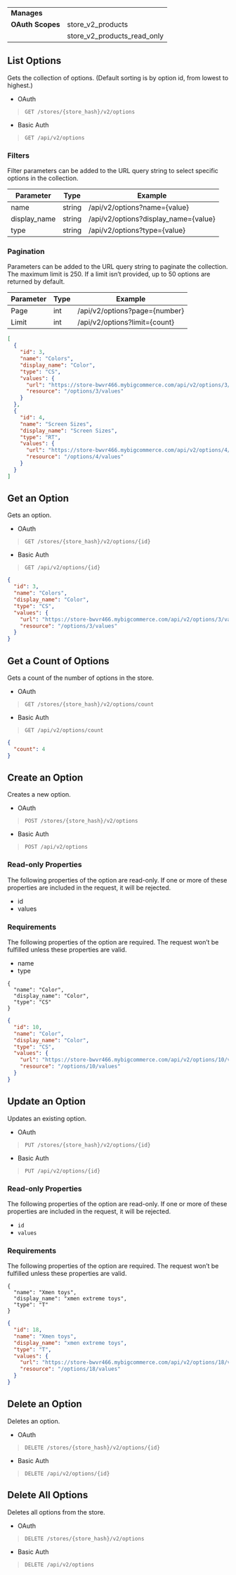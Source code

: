 |||
|---|---|
| **Manages** |
| **OAuth Scopes** | store_v2_products
||store_v2_products_read_only

## <span class="jumptarget"> List Options </span>

Gets the collection of options. (Default sorting is by option id, from lowest to highest.)

*   OAuth
>`GET /stores/{store_hash}/v2/options`
*   Basic Auth
>`GET /api/v2/options`

### <span class="jumptarget"> Filters </span>

Filter parameters can be added to the URL query string to select specific options in the collection.

| Parameter | Type | Example |
| --- | --- | --- |
| name | string | /api/v2/options?name={value} |
| display_name | string | /api/v2/options?display_name={value} |
| type | string | /api/v2/options?type={value} |

### <span class="jumptarget"> Pagination </span>

Parameters can be added to the URL query string to paginate the collection. The maximum limit is 250. If a limit isn’t provided, up to 50 options are returned by default.

| Parameter | Type | Example |
| --- | --- | --- |
| Page | int | /api/v2/options?page={number} |
| Limit | int | /api/v2/options?limit={count} |

```json
[
  {
    "id": 3,
    "name": "Colors",
    "display_name": "Color",
    "type": "CS",
    "values": {
      "url": "https://store-bwvr466.mybigcommerce.com/api/v2/options/3/values.json",
      "resource": "/options/3/values"
    }
  },
  {
    "id": 4,
    "name": "Screen Sizes",
    "display_name": "Screen Sizes",
    "type": "RT",
    "values": {
      "url": "https://store-bwvr466.mybigcommerce.com/api/v2/options/4/values.json",
      "resource": "/options/4/values"
    }
  }
]
```

## <span class="jumptarget"> Get an Option </span>

Gets an option.

*   OAuth
>`GET /stores/{store_hash}/v2/options/{id}`
*   Basic Auth
>`GET /api/v2/options/{id}`

```json
{
  "id": 3,
  "name": "Colors",
  "display_name": "Color",
  "type": "CS",
  "values": {
    "url": "https://store-bwvr466.mybigcommerce.com/api/v2/options/3/values.json",
    "resource": "/options/3/values"
  }
}
```

## <span class="jumptarget"> Get a Count of Options </span>

Gets a count of the number of options in the store.

*   OAuth
>`GET /stores/{store_hash}/v2/options/count`
*   Basic Auth
>`GET /api/v2/options/count`

```json
{
  "count": 4
}
```

## <span class="jumptarget"> Create an Option </span>

Creates a new option.

*   OAuth
>`POST /stores/{store_hash}/v2/options`
*   Basic Auth
>`POST /api/v2/options`

### <span class="jumptarget"> Read-only Properties </span>

The following properties of the option are read-only. If one or more of these properties are included in the request, it will be rejected.

*   id
*   values

### <span class="jumptarget"> Requirements </span>

The following properties of the option are required. The request won’t be fulfilled unless these properties are valid.

*   name
*   type

```curl
{
  "name": "Color",
  "display_name": "Color",
  "type": "CS"
}
```

```json
{
  "id": 10,
  "name": "Color",
  "display_name": "Color",
  "type": "CS",
  "values": {
    "url": "https://store-bwvr466.mybigcommerce.com/api/v2/options/10/values.json",
    "resource": "/options/10/values"
  }
}
```

## <span class="jumptarget"> Update an Option </span>

Updates an existing option.

*   OAuth
>`PUT /stores/{store_hash}/v2/options/{id}`
*   Basic Auth
>`PUT /api/v2/options/{id}`

### <span class="jumptarget"> Read-only Properties </span>

The following properties of the option are read-only. If one or more of these properties are included in the request, it will be rejected.

*   `id`
*   `values`

### <span class="jumptarget"> Requirements </span>

The following properties of the option are required. The request won’t be fulfilled unless these properties are valid.

```curl
{
  "name": "Xmen toys",
  "display_name": "xmen extreme toys",
  "type": "T"
}
```

```json
{
  "id": 18,
  "name": "Xmen toys",
  "display_name": "xmen extreme toys",
  "type": "T",
  "values": {
    "url": "https://store-bwvr466.mybigcommerce.com/api/v2/options/18/values.json",
    "resource": "/options/18/values"
  }
}
```

## <span class="jumptarget"> Delete an Option </span>

Deletes an option.

*   OAuth
>`DELETE /stores/{store_hash}/v2/options/{id}`
*   Basic Auth
>`DELETE /api/v2/options/{id}`

## <span class="jumptarget"> Delete All Options </span>

Deletes all options from the store.

*   OAuth
>`DELETE /stores/{store_hash}/v2/options`
*   Basic Auth
>`DELETE /api/v2/options`
